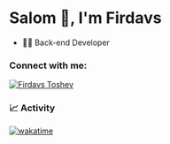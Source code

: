 <h1 align="left">Salom 👋, I'm Firdavs</h1>

- 👨‍💻 Back-end Developer

<h3 align="left">Connect with me:</h3>
<p align="left">

<a href="https://t.me/firdavstoshev" target="blank"><img align="center" src="https://img.shields.io/badge/Telegram-2CA5E0?style=for-the-badge&logo=telegram&logoColor=white" alt="Firdavs Toshev" /></a>

### 📈 Activity

[![wakatime](https://wakatime.com/badge/user/018bfd38-b2e1-4e82-9ee6-6bb9f5dc4f72.svg)](https://wakatime.com/@018bfd38-b2e1-4e82-9ee6-6bb9f5dc4f72)
